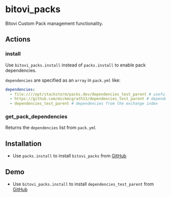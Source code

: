 # bitovi_packs

Bitovi Custom Pack management functionality.

## Actions

### install
Use `bitovi_packs.install` instead of `packs.install` to enable pack dependencies.

`dependencies` are specified as an `array` in `pack.yml` like:
```yml
dependencies:
  - file:////opt/stackstorm/packs.dev/dependencies_test_parent # useful for local development
  - https://github.com/mickmcgrath13/dependencies_test_parent # dependencies from github
  - dependencies_test_parent # dependencies from the exchange index
```

### get_pack_dependencies
Returns the `dependencies` list from `pack.yml`


## Installation
- Use `packs.install` to install `bitovi_packs` from [GitHub](https://github.com/mickmcgrath13/bitovi_packs)

## Demo
- Use `bitovi_packs.install` to install `dependencies_test_parent` from [GitHub](https://github.com/mickmcgrath13/dependencies_test_parent)